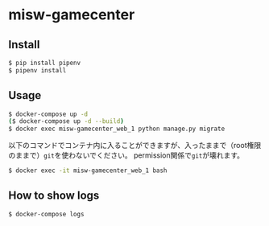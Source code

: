 # misw-gamecenter

## Install

```bash
$ pip install pipenv
$ pipenv install
```

## Usage

```bash
$ docker-compose up -d
($ docker-compose up -d --build)
$ docker exec misw-gamecenter_web_1 python manage.py migrate
```
以下のコマンドでコンテナ内に入ることができますが、入ったままで（root権限のままで）`git`を使わないでください。
permission関係で`git`が壊れます。
```bash
$ docker exec -it misw-gamecenter_web_1 bash
```

## How to show logs

```bash
$ docker-compose logs
```